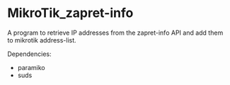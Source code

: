 # MikroTik_zapret-info
A program to retrieve IP addresses from the zapret-info API and add them to mikrotik address-list.

Dependencies: 
 - paramiko
 - suds
